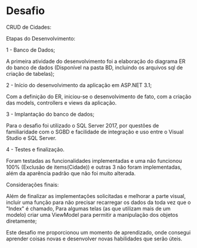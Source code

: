 # Desafio 
CRUD de Cidades:

Etapas do Desenvolvimento: 

1 - Banco de Dados;

A primeira atividade do desenvolvimento foi a elaboração do diagrama ER do banco de dados (Disponível na pasta BD, incluindo os arquivos sql de criação de tabelas); 

2 - Início do desenvolvimento da aplicação em ASP.NET 3.1;

Com a definição do ER, iniciou-se o desenvolvimento de fato, com a criação das models, controllers e views da aplicação.

3 - Implantação do banco de dados;

Para o desafio foi utilizado o SQL Server 2017, por questões de familiaridade com o SGBD e facilidade de integração e uso entre o Visual Studio e SQL Server.

4 - Testes e finalização.

Foram testadas as funcionalidades implementadas e uma não funcionou 100% (Exclusão de items(Cidade)) e outras 3 não foram implementadas, além da aparência padrão que não foi muito alterada.

Considerações finais: 

Além de finalizar as implementações solicitadas e melhorar a parte visual, incluir uma função para não precisar recarregar os dados da toda vez que o "Index" é chamado, 
Para algumas telas (as que utilizam mais de um modelo) criar uma ViewModel para permitir a manipulação dos objetos diretamente;

Este desafio me proporcionou um momento de aprendizado, onde consegui aprender coisas novas e desenvolver novas habilidades que serão úteis.



   
